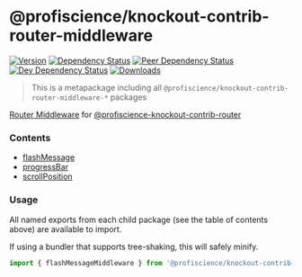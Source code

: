 # @profiscience/knockout-contrib-router-middleware

[![Version][npm-version-shield]][npm]
[![Dependency Status][david-dm-shield]][david-dm]
[![Peer Dependency Status][david-dm-peer-shield]][david-dm-peer]
[![Dev Dependency Status][david-dm-dev-shield]][david-dm-dev]
[![Downloads][npm-stats-shield]][npm-stats]

> This is a metapackage including all `@profiscience/knockout-contrib-router-middleware-*` packages

[Router Middleware](../router/docs/middleware) for [@profiscience-knockout-contrib-router](../router)

<!-- TOC -->
### Contents
- [flashMessage](../router.middleware.flashMessage)
- [progressBar](../router.middleware.progressBar)
- [scrollPosition](../router.middleware.scrollPosition)
<!-- /TOC -->

### Usage

All named exports from each child package (see the table of contents above) are available to import.

If using a bundler that supports tree-shaking, this will safely minify.

```javascript
import { flashMessageMiddleware } from '@profiscience/knockout-contrib-router-middleware'
```

[david-dm]: https://david-dm.org/Profiscience/knockout-contrib?path=packages/router.middleware
[david-dm-shield]: https://david-dm.org/Profiscience/knockout-contrib/status.svg?path=packages/router.middleware

[david-dm-peer]: https://david-dm.org/Profiscience/knockout-contrib?path=packages/router.middleware&type=peer
[david-dm-peer-shield]: https://david-dm.org/Profiscience/knockout-contrib/peer-status.svg?path=packages/router.middleware

[david-dm-dev]: https://david-dm.org/Profiscience/knockout-contrib?path=packages/router.middleware&type=dev
[david-dm-dev-shield]: https://david-dm.org/Profiscience/knockout-contrib/dev-status.svg?path=packages/router.middleware

[npm]: https://www.npmjs.com/package/@profiscience/knockout-contrib-router-middleware
[npm-version-shield]: https://img.shields.io/npm/v/@profiscience/knockout-contrib-router-middleware.svg

[npm-stats]: http://npm-stat.com/charts.html?package=@profiscience/knockout-contrib-router-middleware&author=&from=&to=
[npm-stats-shield]: https://img.shields.io/npm/dt/@profiscience/knockout-contrib-router-middleware.svg?maxAge=2592000